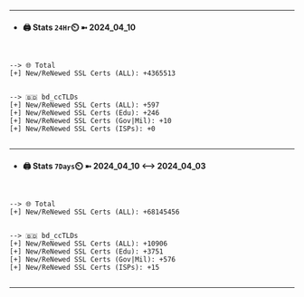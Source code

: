 

---
- #### 🖨️ **Stats** `24Hr`⏲️ ➼ 2024_04_10
```console


--> 🌐 Total
[+] New/ReNewed SSL Certs (ALL): +4365513


--> 🇧🇩 bd_ccTLDs
[+] New/ReNewed SSL Certs (ALL): +597
[+] New/ReNewed SSL Certs (Edu): +246
[+] New/ReNewed SSL Certs (Gov|Mil): +10
[+] New/ReNewed SSL Certs (ISPs): +0


```

---
- #### 🖨️ **Stats** `7Days`⏲️ ➼ 2024_04_10 <--> 2024_04_03
```console


--> 🌐 Total
[+] New/ReNewed SSL Certs (ALL): +68145456


--> 🇧🇩 bd_ccTLDs
[+] New/ReNewed SSL Certs (ALL): +10906
[+] New/ReNewed SSL Certs (Edu): +3751
[+] New/ReNewed SSL Certs (Gov|Mil): +576
[+] New/ReNewed SSL Certs (ISPs): +15


```

---


